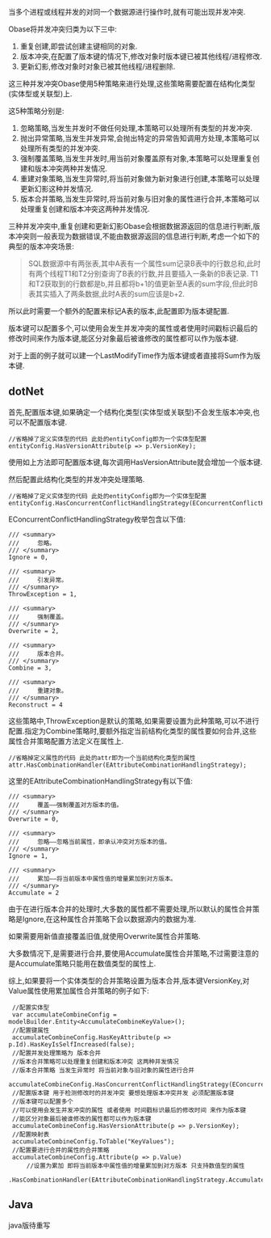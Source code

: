 当多个进程或线程并发的对同一个数据源进行操作时,就有可能出现并发冲突.

Obase将并发冲突归类为以下三中:
1. 重复创建,即尝试创建主键相同的对象.
2. 版本冲突,在配置了版本键的情况下,修改对象时版本键已被其他线程/进程修改.
3. 更新幻影,修改对象时对象已被其他线程/进程删除.

这三种并发冲突Obase使用5种策略来进行处理,这些策略需要配置在结构化类型(实体型或关联型)上.

这5种策略分别是:
1. 忽略策略,当发生并发时不做任何处理,本策略可以处理所有类型的并发冲突.
2. 抛出异常策略,当发生并发异常,会抛出特定的异常告知调用方处理,本策略可以处理所有类型的并发冲突.
3. 强制覆盖策略,当发生并发时,用当前对象覆盖原有对象,本策略可以处理重复创建和版本冲突两种并发情况.
4. 重建对象策略,当发生异常时,将当前对象做为新对象进行创建,本策略可以处理更新幻影这种并发情况.
5. 版本合并策略,当发生异常时,将当前对象与旧对象的属性进行合并,本策略可以处理重复创建和版本冲突这两种并发情况.

三种并发冲突中,重复创建和更新幻影Obase会根据数据源返回的信息进行判断,版本冲突则一般表现为数据错误,不能由数据源返回的信息进行判断,考虑一个如下的典型的版本冲突场景:
> SQL数据源中有两张表,其中A表有一个属性sum记录B表中的行数总和,此时有两个线程T1和T2分别查询了B表的行数,并且要插入一条新的B表记录.
> T1和T2获取到的行数都是b,并且都将b+1的值更新至A表的sum字段,但此时B表其实插入了两条数据,此时A表的sum应该是b+2.

所以此时需要一个额外的配置来标记A表的版本,此配置即为版本键配置.

版本键可以配置多个,可以使用会发生并发冲突的属性或者使用时间戳标识最后的修改时间来作为版本键,能区分对象最后被谁修改的属性都可以作为版本键.

对于上面的例子就可以建一个LastModifyTime作为版本键或者直接将Sum作为版本键.

## dotNet

首先,配置版本键,如果确定一个结构化类型(实体型或关联型)不会发生版本冲突,也可以不配置版本键.
```
//省略掉了定义实体型的代码 此处的entityConfig即为一个实体型配置
entityConfig.HasVersionAttribute(p => p.VersionKey);
```
使用如上方法即可配置版本键,每次调用HasVersionAttribute就会增加一个版本键.

然后配置此结构化类型的并发冲突处理策略.
```
//省略掉了定义实体型的代码 此处的entityConfig即为一个实体型配置
entityConfig.HasConcurrentConflictHandlingStrategy(EConcurrentConflictHandlingStrategy);
```
EConcurrentConflictHandlingStrategy枚举包含以下值:
```
/// <summary>
///     忽略。
/// </summary>
Ignore = 0,

/// <summary>
///     引发异常。
/// </summary>
ThrowException = 1,

/// <summary>
///     强制覆盖。
/// </summary>
Overwrite = 2,

/// <summary>
///     版本合并。
/// </summary>
Combine = 3,

/// <summary>
///     重建对象。
/// </summary>
Reconstruct = 4
```
这些策略中,ThrowException是默认的策略,如果需要设置为此种策略,可以不进行配置.指定为Combine策略时,要额外指定当前结构化类型的属性要如何合并,这些属性合并策略配置方法定义在属性上.

```
//省略掉定义属性的代码 此处的attr即为一个当前结构化类型的属性
attr.HasCombinationHandler(EAttributeCombinationHandlingStrategy);
```
这里的EAttributeCombinationHandlingStrategy有以下值:
```
/// <summary>
///     覆盖——强制覆盖对方版本的值。
/// </summary>
Overwrite = 0,

/// <summary>
///     忽略——忽略当前属性，即承认冲突对方版本的值。
/// </summary>
Ignore = 1,

/// <summary>
///     累加——将当前版本中属性值的增量累加到对方版本。
/// </summary>
Accumulate = 2
```
由于在进行版本合并的处理时,大多数的属性都不需要处理,所以默认的属性合并策略是Ignore,在这种属性合并策略下会以数据源内的数据为准.

如果需要用新值直接覆盖旧值,就使用Overwrite属性合并策略.

大多数情况下,是需要进行合并,要使用Accumulate属性合并策略,不过需要注意的是Accumulate策略只能用在数值类型的属性上.

综上,如果要将一个实体类型的合并策略设置为版本合并,版本键VersionKey,对Value属性使用累加属性合并策略的例子如下:
```
 //配置实体型
 var accumulateCombineConfig = modelBuilder.Entity<AccumulateCombineKeyValue>();
 //配置键属性
 accumulateCombineConfig.HasKeyAttribute(p => p.Id).HasKeyIsSelfIncreased(false);
 //配置并发处理策略为 版本合并
 //版本合并策略可以处理重复创建和版本冲突 这两种并发情况
 //版本合并策略 当发生异常时 将当前对象与旧对象的属性进行合并
 accumulateCombineConfig.HasConcurrentConflictHandlingStrategy(EConcurrentConflictHandlingStrategy.Combine);
 //配置版本键 用于检测修改时的并发冲突 要想处理版本冲突并发 必须配置版本键
 //版本键可以配置多个
 //可以使用会发生并发冲突的属性 或者使用 时间戳标识最后的修改时间 来作为版本键
 //能区分对象最后被谁修改的属性都可以作为版本键
 accumulateCombineConfig.HasVersionAttribute(p => p.VersionKey);
 //配置映射表
 accumulateCombineConfig.ToTable("KeyValues");
 //配置要进行合并的属性的合并策略
 accumulateCombineConfig.Attribute(p => p.Value)
     //设置为累加 即将当前版本中属性值的增量累加到对方版本 只支持数值型的属性
     .HasCombinationHandler(EAttributeCombinationHandlingStrategy.Accumulate);
```
## Java

java版待重写

